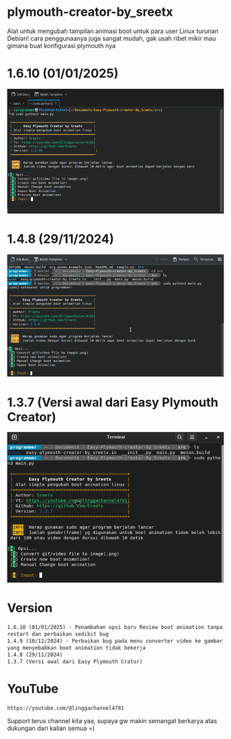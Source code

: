 # plymouth-creator-by_sreetx

Alat untuk mengubah tampilan animasi boot untuk para user Linux turunan Debian!
cara penggunaanya juga sangat mudah, gak usah ribet mikir mau gimana buat konfigurasi plymouth nya

# 1.6.10 (01/01/2025)

![1.6.10](https://raw.githubusercontent.com/Sreetx/Easy-plymouth-creator/refs/heads/master/src/Screenshot_20250101_220527.png)

# 1.4.8 (29/11/2024)

![1.4.8](https://raw.githubusercontent.com/Sreetx/Easy-plymouth-creator/refs/heads/master/1.4.8.png)

# 1.3.7 (Versi awal dari Easy Plymouth Creator)

![Easy Plymouth Creator by Sreetx](https://github.com/Sreetx/Easy-plymouth-creator/blob/master/easy%20plymouth%20creator.png?raw=true)

# Version

    1.6.10 (01/01/2025) - Penambahan opsi baru Review boot animation tanpa restart dan perbaikan sedikit bug
    1.4.9 (10/12/2024) - Perbaikan bug pada menu converter video ke gambar yang menyebabkan boot animation tidak bekerja
    1.4.8 (29/11/2024)
    1.3.7 (Versi awal dari Easy Plymouth Crator)

# YouTube 

    https://youtube.com/@linggachannel4781

Support terus channel kita yaa, supaya gw makin semangat berkarya atas dukungan dari kalian semua =)

